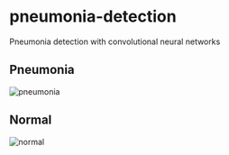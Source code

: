 # pneumonia-detection
Pneumonia detection with convolutional neural networks 

## Pneumonia

![pneumonia](https://user-images.githubusercontent.com/77073029/172428453-3e973e1f-9467-47e8-8c7e-759070354523.png)

## Normal 

![normal](https://user-images.githubusercontent.com/77073029/172428500-5a47b4b0-0a6a-4f05-9e3a-9bfa56917e8f.png)
